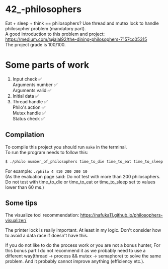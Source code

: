 # 42_-philosophers
Eat + sleep + think ==  philosophers?
Use thread and mutex lock to handle philosopher problem (mandatory part).   
A good introduction to this problem and project: https://medium.com/@jalal92/the-dining-philosophers-7157cc05315   
The project grade is 100/100.

# **Some parts of work**   
1) Input check       ✅  
   Arguments number  ✅  
   Arguments valid   ✅   
2) Initial data      ✅    
3) Thread handle     ✅   
   Philo's action    ✅   
   Mutex handle      ✅   
   Status check      ✅   

## **Compilation**   
To compile this project you should run `make` in the terminal.    
To run the program needs to follow this:   
```sh  
$ ./philo number_of_philosophers time_to_die time_to_eat time_to_sleep [number_of_times_each_philosopher_must_eat]   
```   
For example: `./philo 4 410 200 200 10`  
(As the evaluation page said: Do not test with more than 200 philosophers.   
Do not test with time_to_die or time_to_eat or time_to_sleep set to values lower than 60 ms.)    

## **Some tips**  
The visualize tool recommendation: https://nafuka11.github.io/philosophers-visualizer/   
   
The printer lock is really important. At least in my logic. Don't consider how to avoid a data race if doesn't have this.   
   
If you do not like to do the process work or you are not a bonus hunter, For this bonus part I do not recommend it as we probably need to use a different way(thread -> process && mutex -> semaphore) to solve the same problem. And it probably cannot improve anything (efficiency etc.).  
